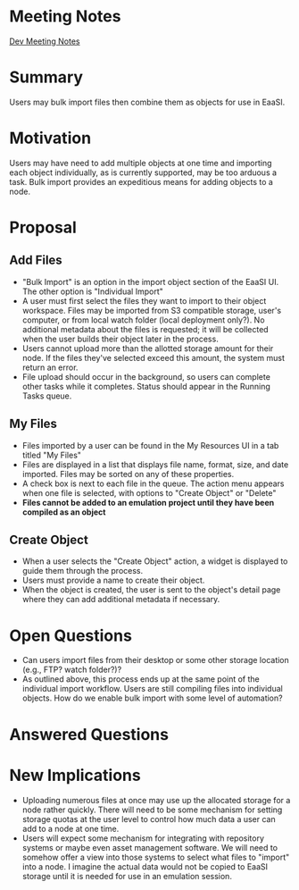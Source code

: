 # Meeting Notes

[Dev Meeting Notes](https://docs.google.com/document/d/1DtnEhNMwNUnYX8fJ0maj1UiMOcrUpWwBJwWLdXVuu4w/edit?usp=sharing)

# Summary

Users may bulk import files then combine them as objects for use in EaaSI.

# Motivation

Users may have need to add multiple objects at one time and importing each object individually, as is currently supported, may be too arduous a task. Bulk import provides an expeditious means for adding objects to a node.

# Proposal

## Add Files

* "Bulk Import" is an option in the import object section of the EaaSI UI. The other option is "Individual Import"
* A user must first select the files they want to import to their object workspace. Files may be imported from S3 compatible storage, user's computer, or from local watch folder (local deployment only?). No additional metadata about the files is requested; it will be collected when the user builds their object later in the process.
* Users cannot upload more than the allotted storage amount for their node. If the files they've selected exceed this amount, the system must return an error.
* File upload should occur in the background, so users can complete other tasks while it completes. Status should appear in the Running Tasks queue.

## My Files

* Files imported by a user can be found in the My Resources UI in a tab titled "My Files"
* Files are displayed in a list that displays file name, format, size, and date imported. Files may be sorted on any of these properties. 
* A check box is next to each file in the queue. The action menu appears when one file is selected, with options to "Create Object" or "Delete"
* **Files cannot be added to an emulation project until they have been compiled as an object**

## Create Object

* When a user selects the "Create Object" action, a widget is displayed to guide them through the process.
* Users must provide a name to create their object.
* When the object is created, the user is sent to the object's detail page where they can add additional metadata if necessary.

# Open Questions

* Can users import files from their desktop or some other storage location (e.g., FTP? watch folder?)?
* As outlined above, this process ends up at the same point of the individual import workflow. Users are still compiling files into individual objects. How do we enable bulk import with some level of automation?

# Answered Questions


# New Implications

* Uploading numerous files at once may use up the allocated storage for a node rather quickly. There will need to be some mechanism for setting storage quotas at the user level to control how much data a user can add to a node at one time.
* Users will expect some mechanism for integrating with repository systems or maybe even asset management software. We will need to somehow offer a view into those systems to select what files to "import" into a node. I imagine the actual data would not be copied to EaaSI storage until it is needed for use in an emulation session.
